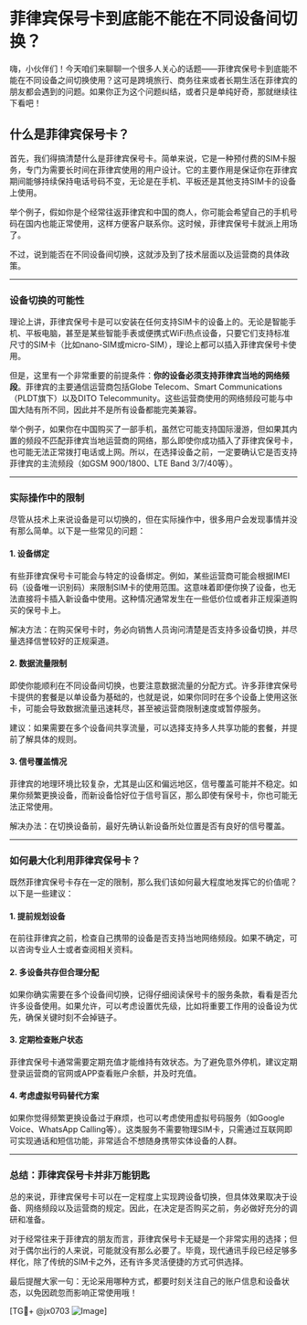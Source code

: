 # 菲律宾保号卡到底能不能在不同设备间切换？

嗨，小伙伴们！今天咱们来聊聊一个很多人关心的话题——菲律宾保号卡到底能不能在不同设备之间切换使用？这可是跨境旅行、商务往来或者长期生活在菲律宾的朋友都会遇到的问题。如果你正为这个问题纠结，或者只是单纯好奇，那就继续往下看吧！

## 什么是菲律宾保号卡？

首先，我们得搞清楚什么是菲律宾保号卡。简单来说，它是一种预付费的SIM卡服务，专门为需要长时间在菲律宾使用的用户设计。它的主要作用是保证你在菲律宾期间能够持续保持电话号码不变，无论是在手机、平板还是其他支持SIM卡的设备上使用。

举个例子，假如你是个经常往返菲律宾和中国的商人，你可能会希望自己的手机号码在国内也能正常使用，这样方便客户联系你。这时候，菲律宾保号卡就派上用场了。

不过，说到能否在不同设备间切换，这就涉及到了技术层面以及运营商的具体政策。

---

### **设备切换的可能性**

理论上讲，菲律宾保号卡是可以安装在任何支持SIM卡的设备上的。无论是智能手机、平板电脑，甚至是某些智能手表或便携式WiFi热点设备，只要它们支持标准尺寸的SIM卡（比如nano-SIM或micro-SIM），理论上都可以插入菲律宾保号卡使用。

但是，这里有一个非常重要的前提条件：**你的设备必须支持菲律宾当地的网络频段**。菲律宾的主要通信运营商包括Globe Telecom、Smart Communications（PLDT旗下）以及DITO Telecommunity。这些运营商使用的网络频段可能与中国大陆有所不同，因此并不是所有设备都能完美兼容。

举个例子，如果你在中国购买了一部手机，虽然它可能支持国际漫游，但如果其内置的频段不匹配菲律宾当地运营商的网络，那么即使你成功插入了菲律宾保号卡，也可能无法正常拨打电话或上网。所以，在选择设备之前，一定要确认它是否支持菲律宾的主流频段（如GSM 900/1800、LTE Band 3/7/40等）。

---

### **实际操作中的限制**

尽管从技术上来说设备是可以切换的，但在实际操作中，很多用户会发现事情并没有那么简单。以下是一些常见的问题：

#### **1. 设备绑定**
有些菲律宾保号卡可能会与特定的设备绑定。例如，某些运营商可能会根据IMEI码（设备唯一识别码）来限制SIM卡的使用范围。这意味着即便你换了设备，也无法直接将卡插入新设备中使用。这种情况通常发生在一些低价位或者非正规渠道购买的保号卡上。

解决方法：在购买保号卡时，务必向销售人员询问清楚是否支持多设备切换，并尽量选择信誉较好的正规渠道。

#### **2. 数据流量限制**
即使你能顺利在不同设备间切换，也要注意数据流量的分配方式。许多菲律宾保号卡提供的套餐是以单设备为基础的，也就是说，如果你同时在多个设备上使用这张卡，可能会导致数据流量迅速耗尽，甚至被运营商限制速度或暂停服务。

建议：如果需要在多个设备间共享流量，可以选择支持多人共享功能的套餐，并提前了解具体的规则。

#### **3. 信号覆盖情况**
菲律宾的地理环境比较复杂，尤其是山区和偏远地区，信号覆盖可能并不稳定。如果你频繁更换设备，而新设备恰好位于信号盲区，那么即使有保号卡，你也可能无法正常使用。

解决办法：在切换设备前，最好先确认新设备所处位置是否有良好的信号覆盖。

---

### **如何最大化利用菲律宾保号卡？**

既然菲律宾保号卡存在一定的限制，那么我们该如何最大程度地发挥它的价值呢？以下是一些建议：

#### **1. 提前规划设备**
在前往菲律宾之前，检查自己携带的设备是否支持当地网络频段。如果不确定，可以咨询专业人士或者查阅相关资料。

#### **2. 多设备共存但合理分配**
如果你确实需要在多个设备间切换，记得仔细阅读保号卡的服务条款，看看是否允许多设备使用。如果允许，可以考虑设置优先级，比如将重要工作用的设备设为优先，确保关键时刻不会掉链子。

#### **3. 定期检查账户状态**
菲律宾保号卡通常需要定期充值才能维持有效状态。为了避免意外停机，建议定期登录运营商的官网或APP查看账户余额，并及时充值。

#### **4. 考虑虚拟号码替代方案**
如果你觉得频繁更换设备过于麻烦，也可以考虑使用虚拟号码服务（如Google Voice、WhatsApp Calling等）。这类服务不需要物理SIM卡，只需通过互联网即可实现通话和短信功能，非常适合不想随身携带实体设备的人群。

---

### **总结：菲律宾保号卡并非万能钥匙**

总的来说，菲律宾保号卡可以在一定程度上实现跨设备切换，但具体效果取决于设备、网络频段以及运营商的规定。因此，在决定是否购买之前，务必做好充分的调研和准备。

对于经常往来于菲律宾的朋友而言，菲律宾保号卡无疑是一个非常实用的选择；但对于偶尔出行的人来说，可能就没有那么必要了。毕竟，现代通讯手段已经足够多样化，除了传统的SIM卡之外，还有许多灵活便捷的方式可供选择。

最后提醒大家一句：无论采用哪种方式，都要时刻关注自己的账户信息和设备状态，以免因疏忽而影响正常使用哦！

[TG💪+ @jx0703 ![Image](https://github.com/user-attachments/assets/dbca1d08-cadb-493c-b0ec-ad6f7a83f270)]